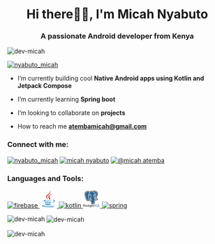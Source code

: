 <h1 align="center">Hi there👋🏾, I'm Micah Nyabuto</h1>
<h3 align="center">A passionate Android developer from Kenya</h3>

<p align="left"> <img src="https://komarev.com/ghpvc/?username=dev-micah&label=Profile%20views&color=0e75b6&style=flat" alt="dev-micah" /> </p>

<p align="left"> <a href="https://twitter.com/nyabuto_micah" target="blank"><img src="https://img.shields.io/twitter/follow/nyabuto_micah?logo=twitter&style=for-the-badge" alt="nyabuto_micah" /></a> </p>

- I’m currently building cool **Native Android apps using Kotlin and Jetpack Compose**

- I’m currently learning **Spring boot**

- I’m looking to collaborate on **projects**

- How to reach me **atembamicah@gmail.com**

<h3 align="left">Connect with me:</h3>
<p align="left">
<a href="https://twitter.com/nyabuto_micah" target="blank"><img align="center" src="https://raw.githubusercontent.com/rahuldkjain/github-profile-readme-generator/master/src/images/icons/Social/twitter.svg" alt="nyabuto_micah" height="30" width="40" /></a>
<a href="https://linkedin.com/in/micah nyabuto" target="blank"><img align="center" src="https://raw.githubusercontent.com/rahuldkjain/github-profile-readme-generator/master/src/images/icons/Social/linked-in-alt.svg" alt="micah nyabuto" height="30" width="40" /></a>
<a href="https://medium.com/@micah atemba" target="blank"><img align="center" src="https://raw.githubusercontent.com/rahuldkjain/github-profile-readme-generator/master/src/images/icons/Social/medium.svg" alt="@micah atemba" height="30" width="40" /></a>
</p>

<h3 align="left">Languages and Tools:</h3>
<p align="left"> <a href="https://firebase.google.com/" target="_blank" rel="noreferrer"> <img src="https://www.vectorlogo.zone/logos/firebase/firebase-icon.svg" alt="firebase" width="40" height="40"/> </a> <a href="https://www.java.com" target="_blank" rel="noreferrer"> <img src="https://raw.githubusercontent.com/devicons/devicon/master/icons/java/java-original.svg" alt="java" width="40" height="40"/> </a> <a href="https://kotlinlang.org" target="_blank" rel="noreferrer"> <img src="https://www.vectorlogo.zone/logos/kotlinlang/kotlinlang-icon.svg" alt="kotlin" width="40" height="40"/> </a> <a href="https://www.postgresql.org" target="_blank" rel="noreferrer"> <img src="https://raw.githubusercontent.com/devicons/devicon/master/icons/postgresql/postgresql-original-wordmark.svg" alt="postgresql" width="40" height="40"/> </a> <a href="https://spring.io/" target="_blank" rel="noreferrer"> <img src="https://www.vectorlogo.zone/logos/springio/springio-icon.svg" alt="spring" width="40" height="40"/> </a> </p>

<p><img align="left" src="https://github-readme-stats.vercel.app/api/top-langs?username=dev-micah&show_icons=true&locale=en&layout=compact" alt="dev-micah" /></p>

<p>&nbsp;<img align="center" src="https://github-readme-stats.vercel.app/api?username=dev-micah&show_icons=true&locale=en" alt="dev-micah" /></p>

<p><img align="center" src="https://github-readme-streak-stats.herokuapp.com/?user=dev-micah&" alt="dev-micah" /></p>

